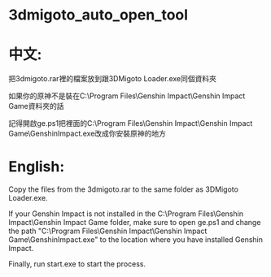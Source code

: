 # 3dmigoto_auto_open_tool
中文:
========================================================================================================================
把3dmigoto.rar裡的檔案放到跟3DMigoto Loader.exe同個資料夾

如果你的原神不是裝在C:\Program Files\Genshin Impact\Genshin Impact Game資料夾的話

記得開啟ge.ps1把裡面的C:\Program Files\Genshin Impact\Genshin Impact Game\GenshinImpact.exe改成你安裝原神的地方

English:
========================================================================================================================
Copy the files from the 3dmigoto.rar to the same folder as 3DMigoto Loader.exe.

If your Genshin Impact is not installed in the C:\Program Files\Genshin Impact\Genshin Impact Game folder, make sure to open ge.ps1 and change the path "C:\Program Files\Genshin Impact\Genshin Impact Game\GenshinImpact.exe" to the location where you have installed Genshin Impact.

Finally, run start.exe to start the process.
